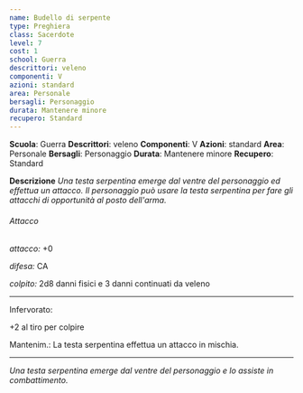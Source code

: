 ```yaml
---
name: Budello di serpente
type: Preghiera
class: Sacerdote
level: 7
cost: 1
school: Guerra
descrittori: veleno
componenti: V
azioni: standard
area: Personale
bersagli: Personaggio
durata: Mantenere minore
recupero: Standard
---
```

**Scuola**: Guerra
**Descrittori**: veleno
**Componenti**: V
**Azioni**: standard
**Area**: Personale
**Bersagli**: Personaggio
**Durata**: Mantenere minore
**Recupero**: Standard

**Descrizione**
*Una testa serpentina emerge dal ventre del personaggio ed effettua un attacco. Il personaggio può usare la testa serpentina per fare gli attacchi di opportunità al posto dell'arma.*

###### Attacco

*attacco:* +0

*difesa:* CA

*colpito:* 2d8 danni fisici e 3 danni continuati da veleno

---

Infervorato:

+2 al tiro per colpire

Mantenim.: La testa serpentina effettua un attacco in mischia.

---

*Una testa serpentina emerge dal ventre del personaggio e lo assiste in combattimento.*